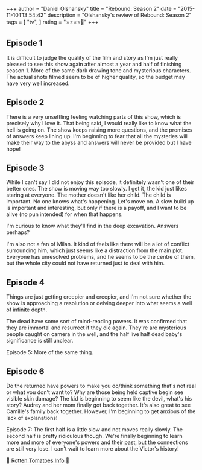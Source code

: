 +++
author = "Daniel Olshansky"
title = "Rebound: Season 2"
date = "2015-11-10T13:54:42"
description = "Olshansky's review of Rebound: Season 2"
tags = [
    "tv",
]
rating = "⭐⭐⭐⭐🌟"
+++

Episode 1
-------------
It is difficult to judge the quality of the film and story as I'm just really pleased to see this show again after almost a year and half of finishing season 1. More of the same dark drawing tone and mysterious characters. The actual shots filmed seem to be of higher quality, so the budget may have very well increased.

Episode 2
-------------
There is a very unsettling feeling watching parts of this show, which is precisely why I love it. That being said, I would really like to know what the hell is going on. The show keeps raising more questions, and the promises of answers keep lining up. I'm beginning to fear that all the mysteries will make their way to the abyss and answers will never be provided but I have hope!

Episode 3
-------------
While I can't say I did not enjoy this episode, it definitely wasn't one of their better ones. The show is moving way too slowly. I get it, the kid just likes staring at everyone. The mother doesn't like her child. The child is important. No one knows what's happening. Let's move on. A slow build up is important and interesting, but only if there is a payoff, and I want to be alive (no pun intended) for when that happens. 

I'm curious to know what they'll find in the deep excavation. Answers perhaps?

I'm also not a fan of Milan. It kind of feels like there will be a lot of conflict surrounding him, which just seems like a distraction from the main plot. Everyone has unresolved problems, and he seems to be the centre of them, but the whole city could not have returned just to deal with him.

Episode 4
-------------
Things are just getting creepier and creepier, and I'm not sure whether the show is approaching a resolution or delving deeper into what seems a well of infinite depth.

The dead have some sort of mind-reading powers. It was confirmed that they are immortal and resurrect if they die again. They're are mysterious people caught on camera in the well, and the half live half dead baby's significance is still unclear.

Episode 5: More of the same thing.

Episode 6
-------------
Do the returned have powers to make you do/think something that's not real or what you don't want to? Why are those being held captive begin see visible skin damage? The kid is beginning to seem like the devil, what's his story? Audrey and her mom finally got back together. It's also great to see Camille's family back together. However, I'm beginning to get anxious of the lack of explanations!

Episode 7: The first half is a little slow and not moves really slowly. The second half is pretty ridiculous though. We're finally beginning to learn more and more of everyone's powers and their past, but the connections are still very lose. I can't wait to learn more about the Victor's history!

[🍅 Rotten Tomatoes Info 🍅](https://www.rottentomatoes.com//tv/the_returned/s02)